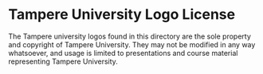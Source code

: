 # Tampere University Logo License

The Tampere university logos found in this directory are the sole property and copyright of Tampere University.
They may not be modified in any way whatsoever, and usage is limited to presentations and course material
representing Tampere University.
